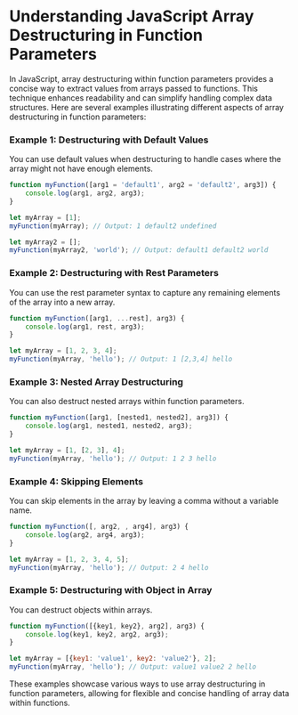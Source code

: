# Understanding JavaScript Array Destructuring in Function Parameters

In JavaScript, array destructuring within function parameters provides a concise way to extract values from arrays passed to functions. This technique enhances readability and can simplify handling complex data structures. Here are several examples illustrating different aspects of array destructuring in function parameters:

### Example 1: Destructuring with Default Values

You can use default values when destructuring to handle cases where the array might not have enough elements.

```javascript
function myFunction([arg1 = 'default1', arg2 = 'default2', arg3]) {
    console.log(arg1, arg2, arg3);
}

let myArray = [1];
myFunction(myArray); // Output: 1 default2 undefined

let myArray2 = [];
myFunction(myArray2, 'world'); // Output: default1 default2 world
```

### Example 2: Destructuring with Rest Parameters

You can use the rest parameter syntax to capture any remaining elements of the array into a new array.

```javascript
function myFunction([arg1, ...rest], arg3) {
    console.log(arg1, rest, arg3);
}

let myArray = [1, 2, 3, 4];
myFunction(myArray, 'hello'); // Output: 1 [2,3,4] hello
```

### Example 3: Nested Array Destructuring

You can also destruct nested arrays within function parameters.

```javascript
function myFunction([arg1, [nested1, nested2], arg3]) {
    console.log(arg1, nested1, nested2, arg3);
}

let myArray = [1, [2, 3], 4];
myFunction(myArray, 'hello'); // Output: 1 2 3 hello
```

### Example 4: Skipping Elements

You can skip elements in the array by leaving a comma without a variable name.

```javascript
function myFunction([, arg2, , arg4], arg3) {
    console.log(arg2, arg4, arg3);
}

let myArray = [1, 2, 3, 4, 5];
myFunction(myArray, 'hello'); // Output: 2 4 hello
```

### Example 5: Destructuring with Object in Array

You can destruct objects within arrays.

```javascript
function myFunction([{key1, key2}, arg2], arg3) {
    console.log(key1, key2, arg2, arg3);
}

let myArray = [{key1: 'value1', key2: 'value2'}, 2];
myFunction(myArray, 'hello'); // Output: value1 value2 2 hello
```

These examples showcase various ways to use array destructuring in function parameters, allowing for flexible and concise handling of array data within functions.


